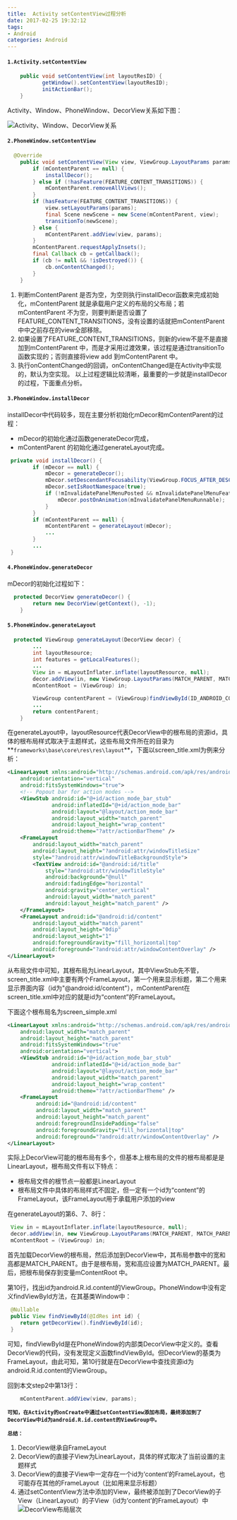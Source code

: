 ```yaml
---
title:  Activity setContentView过程分析
date: 2017-02-25 19:32:12
tags:
- Android
categories: Android
---
```


#### `1.Activity.setContentView `
```java
	public void setContentView(int layoutResID) {  
	       getWindow().setContentView(layoutResID);  
	       initActionBar();  
	} 
```

Activity、Window、PhoneWindow、DecorView关系如下图：

![Activity、Window、DecorView关系](/assets/img/blogs/setcontentview/window.png)


#### `2.PhoneWindow.setContentView `
```java
  @Override
    public void setContentView(View view, ViewGroup.LayoutParams params) {
        if (mContentParent == null) {
            installDecor();
        } else if (!hasFeature(FEATURE_CONTENT_TRANSITIONS)) {
            mContentParent.removeAllViews();
        }
        if (hasFeature(FEATURE_CONTENT_TRANSITIONS)) {
            view.setLayoutParams(params);
            final Scene newScene = new Scene(mContentParent, view);
            transitionTo(newScene);
        } else {
            mContentParent.addView(view, params);
        }
        mContentParent.requestApplyInsets();
        final Callback cb = getCallback();
        if (cb != null && !isDestroyed()) {
            cb.onContentChanged();
        }
    }

```

1. 判断mContentParent 是否为空，为空则执行installDecor函数来完成初始化，mContentParent 就是承载用户定义的布局的父布局；若mContentParent 不为空，则要判断是否设置了FEATURE_CONTENT_TRANSITIONS，没有设置的话就把mContentParent 中中之前存在的view全部移除。
2. 如果设置了FEATURE_CONTENT_TRANSITIONS，则新的view不是不是直接加到mContentParent 中，而是才采用过渡效果，该过程是通过transitionTo函数实现的；否则直接将view add 到mContentParent 中。
3. 执行onContentChanged的回调，onContentChanged是在Activity中实现的，默认为空实现。
以上过程逻辑比较清晰，最重要的一步就是installDecor的过程，下面重点分析。 

#### `3.PhoneWindow.installDecor`
installDecor中代码较多，现在主要分析初始化mDecor和mContentParent的过程：
* mDecor的初始化通过函数generateDecor完成，
* mContentParent 的初始化通过generateLayout完成。
```java
 private void installDecor() {
        if (mDecor == null) {
            mDecor = generateDecor();
            mDecor.setDescendantFocusability(ViewGroup.FOCUS_AFTER_DESCENDANTS);
            mDecor.setIsRootNamespace(true);
            if (!mInvalidatePanelMenuPosted && mInvalidatePanelMenuFeatures != 0) {
                mDecor.postOnAnimation(mInvalidatePanelMenuRunnable);
            }
        }
        if (mContentParent == null) {
            mContentParent = generateLayout(mDecor);
            ...
        }
        ...
 }
```

#### `4.PhoneWindow.generateDecor`
mDecor的初始化过程如下：
```java
  protected DecorView generateDecor() {
        return new DecorView(getContext(), -1);
    }
```


#### `5.PhoneWindow.generateLayout`
```java
  protected ViewGroup generateLayout(DecorView decor) {
		...
        int layoutResource;
        int features = getLocalFeatures();
        ...
        View in = mLayoutInflater.inflate(layoutResource, null);
        decor.addView(in, new ViewGroup.LayoutParams(MATCH_PARENT, MATCH_PARENT));
        mContentRoot = (ViewGroup) in;

        ViewGroup contentParent = (ViewGroup)findViewById(ID_ANDROID_CONTENT);
        ...
        return contentParent;
    }
```
在generateLayout中，layoutResource代表DecorView中的根布局的资源id，具体的根布局样式取决于主题样式，这些布局文件所在的目录为**`frameworks\base\core\res\res\layout`**，下面以screen_title.xml为例来分析：
```xml
<LinearLayout xmlns:android="http://schemas.android.com/apk/res/android"
    android:orientation="vertical"
    android:fitsSystemWindows="true">
    <!-- Popout bar for action modes -->
    <ViewStub android:id="@+id/action_mode_bar_stub"
              android:inflatedId="@+id/action_mode_bar"
              android:layout="@layout/action_mode_bar"
              android:layout_width="match_parent"
              android:layout_height="wrap_content"
              android:theme="?attr/actionBarTheme" />
    <FrameLayout
        android:layout_width="match_parent" 
        android:layout_height="?android:attr/windowTitleSize"
        style="?android:attr/windowTitleBackgroundStyle">
        <TextView android:id="@android:id/title" 
            style="?android:attr/windowTitleStyle"
            android:background="@null"
            android:fadingEdge="horizontal"
            android:gravity="center_vertical"
            android:layout_width="match_parent"
            android:layout_height="match_parent" />
    </FrameLayout>
    <FrameLayout android:id="@android:id/content"
        android:layout_width="match_parent" 
        android:layout_height="0dip"
        android:layout_weight="1"
        android:foregroundGravity="fill_horizontal|top"
        android:foreground="?android:attr/windowContentOverlay" />
</LinearLayout>
```
从布局文件中可知，其根布局为LinearLayout，其中ViewStub先不管，screen_title.xml中主要有两个FrameLayout，第一个用来显示标题，第二个用来显示界面内容（id为"@android:id/content"），mContentParent在screen_title.xml中对应的就是id为“content”的FrameLayout。

下面这个根布局名为screen_simple.xml
```xml
<LinearLayout xmlns:android="http://schemas.android.com/apk/res/android"
    android:layout_width="match_parent"
    android:layout_height="match_parent"
    android:fitsSystemWindows="true"
    android:orientation="vertical">
    <ViewStub android:id="@+id/action_mode_bar_stub"
              android:inflatedId="@+id/action_mode_bar"
              android:layout="@layout/action_mode_bar"
              android:layout_width="match_parent"
              android:layout_height="wrap_content"
              android:theme="?attr/actionBarTheme" />
    <FrameLayout
         android:id="@android:id/content"
         android:layout_width="match_parent"
         android:layout_height="match_parent"
         android:foregroundInsidePadding="false"
         android:foregroundGravity="fill_horizontal|top"
         android:foreground="?android:attr/windowContentOverlay" />
</LinearLayout>
```
实际上DecorView可能的根布局有多个，但基本上根布局的文件的根布局都是是LinearLayout，根布局文件有以下特点：
* 根布局文件的根节点一般都是LinearLayout
* 根布局文件中具体的布局样式不固定，但一定有一个id为“content”的FrameLayout，该FrameLayout用于承载用户添加的view


在generateLayout的第6、7、8行：
```java
 View in = mLayoutInflater.inflate(layoutResource, null);
 decor.addView(in, new ViewGroup.LayoutParams(MATCH_PARENT, MATCH_PARENT));
 mContentRoot = (ViewGroup) in;
```
首先加载DecorView的根布局，然后添加到DecorView中，其布局参数中的宽和高都是MATCH_PARENT。由于是根布局，宽和高应设置为MATCH_PARENT。最后，把根布局保存到变量mContentRoot 中。

第10行，找出id为android.R.id.content的ViewGroup。PhoneWindow中没有定义findViewById方法，在其基类Window中：
```java
 @Nullable
 public View findViewById(@IdRes int id) {
    return getDecorView().findViewById(id);
 }
```
可知，findViewById是在PhoneWindow的内部类DecorView中定义的。查看DecorView的代码，没有发现定义函数findViewById。但DecorView的基类为FrameLayout，由此可知，第10行就是在DecorView中查找资源id为android.R.id.content的ViewGroup。

回到本文step2中第13行：
```java
	mContentParent.addView(view, params);
```
**`可知，在Activity的onCreate中通过setContentView添加布局，最终添加到了DecorView中id为android.R.id.content的ViewGroup中。`**

**`总结：`**
1. DecorView继承自FrameLayout
2. DecorView的直接子View为LinearLayout，具体的样式取决了当前设置的主题样式
3. DecorView的直接子View中一定存在一个id为‘content’的FrameLayout，也可能存在其他的FrameLayout（比如用来显示标题）
4. 通过setContentView方法中添加的View，最终被添加到了DecorView的子View（LinearLayout）的子View（id为‘content’的FrameLayout）中
![DecorView布局层次](/assets/img/blogs/setcontentview/DecorView.png)
